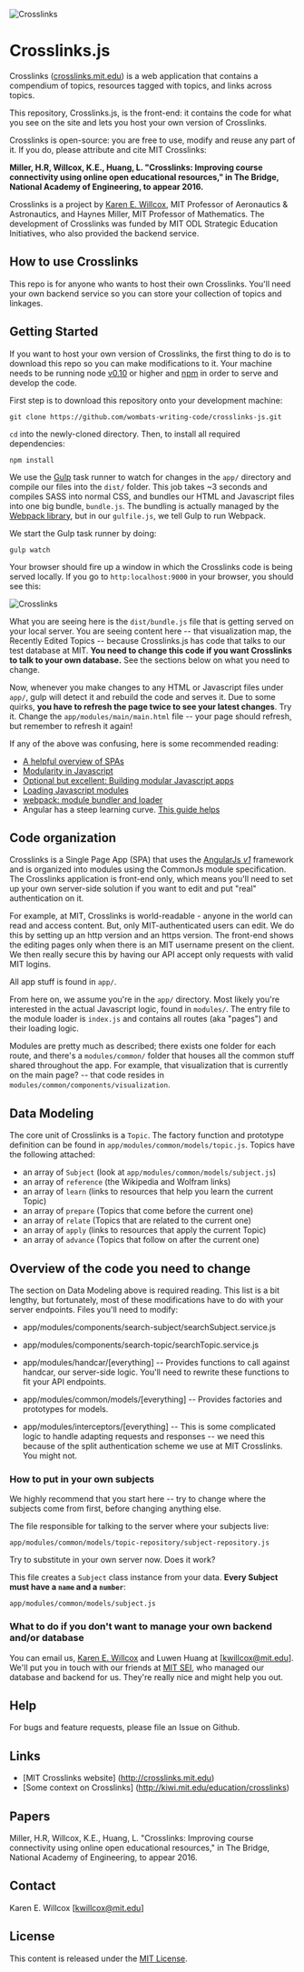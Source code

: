 

![Crosslinks](docs/crosslinks.png)

Crosslinks.js
===

Crosslinks ([crosslinks.mit.edu](http://crosslinks.mit.edu)) is a web application that contains a compendium of topics, resources tagged with topics, and links across topics.

This repository, Crosslinks.js, is the front-end: it contains the code for what you see on the site and lets you host your own version of Crosslinks.

Crosslinks is open-source: you are free to use, modify and reuse any part of it. If you do, please attribute and cite MIT Crosslinks:

**Miller, H.R, Willcox, K.E., Huang, L. "Crosslinks: Improving course connectivity using online open educational resources," in The Bridge, National Academy of Engineering, to appear 2016.**

Crosslinks is a project by [Karen E. Willcox](http://kiwi.mit.edu), MIT Professor of Aeronautics & Astronautics, and Haynes Miller, MIT Professor of Mathematics. The development of Crosslinks was funded by MIT ODL Strategic Education Initiatives, who also provided the backend service.

## How to use Crosslinks
This repo is for anyone who wants to host their own Crosslinks. You'll need your own backend service so you can store your collection of topics and linkages.

## Getting Started

If you want to host your own version of Crosslinks, the first thing to do is to download this repo so you can make modifications to it. Your machine needs to be running node [v0.10](https://nodejs.org/en/) or higher and [npm](https://npmjs.org/) in order to serve and develop the code.

First step is to download this repository onto your development machine:
```
git clone https://github.com/wombats-writing-code/crosslinks-js.git
```

`cd` into the newly-cloned directory. Then, to install all required dependencies:
```
npm install
```

We use the [Gulp](gulpjs.com) task runner to watch for changes in the `app/` directory and compile our files into the `dist/` folder. This job takes ~3 seconds and compiles SASS into normal CSS, and bundles our HTML and Javascript files into one big bundle, `bundle.js`. The bundling is actually managed by the [Webpack library](https://webpack.github.io/
), but in our `gulfile.js`, we tell Gulp to run Webpack.


We start the Gulp task runner by doing:
```
gulp watch
```

Your browser should fire up a window in which the Crosslinks code is being served locally. If you go to `http:localhost:9000` in your browser, you should see this:

![Crosslinks](docs/crosslinks-dev-start.png)

What you are seeing here is the `dist/bundle.js` file that is getting served on your local server. You are seeing content here -- that visualization map, the Recently Edited Topics -- because Crosslinks.js has code that talks to our test database at MIT. **You need to change this code if you want Crosslinks to talk to your own database.** See the sections below on what you need to change.

Now, whenever you make changes to any HTML or Javascript files under `app/`, gulp will detect it and rebuild the code and serves it. Due to some quirks, **you have to refresh the page twice to see your latest changes**. Try it. Change the `app/modules/main/main.html` file -- your page should refresh, but remember to refresh it again!

If any of the above was confusing, here is some recommended reading:

* [A helpful overview of SPAs](http://www.seguetech.com/blog/2013/04/18/what-is-single-page-application)
* [Modularity in Javascript](http://eloquentjavascript.net/10_modules.html)
* [Optional but excellent: Building modular Javascript apps](http://addyosmani.com/writing-modular-js/)
* [Loading Javascript modules](https://libraryinstitute.wordpress.com/2010/12/01/loading-javascript-modules/)
* [webpack: module bundler and loader](https://github.com/webpack/webpack)
* Angular has a steep learning curve. [This guide helps](https://thinkster.io/a-better-way-to-learn-angularjs/)

## Code organization

Crosslinks is a Single Page App (SPA) that uses the [AngularJs *v1*](https://angularjs.org/) framework and is organized into modules using the CommonJs module specification. The Crosslinks application is front-end only, which means you'll need to set up your own server-side solution if you want to edit and put "real" authentication on it.

For example, at MIT, Crosslinks is world-readable - anyone in the world can read and access content. But, only MIT-authenticated users can edit. We do this by setting up an http version and an https version. The front-end shows the editing pages only when there is an MIT username present on the client. We then really secure this by having our API accept only requests with valid MIT logins.

All app stuff is found in `app/`.

From here on, we assume you're in the `app/` directory. Most likely you're interested in the actual Javascript logic, found in `modules/`. The entry file to the module loader is `index.js` and contains all routes (aka "pages") and their loading logic.

Modules are pretty much as described; there exists one folder for each route, and there's a `modules/common/` folder that houses all the common stuff shared throughout the app. For example, that visualization that is currently on the main page? -- that code resides in `modules/common/components/visualization`.


## Data Modeling

The core unit of Crosslinks is a `Topic`. The factory function and prototype definition can be found in `app/modules/common/models/topic.js`. Topics have the following attached:
* an array of `Subject` (look at `app/modules/common/models/subject.js`)
* an array of `reference` (the Wikipedia and Wolfram links)
* an array of `learn`  (links to resources that help you learn the current Topic)
* an array of `prepare`  (Topics that come before the current one)
* an array of `relate`  (Topics that are related to the current one)
* an array of `apply`  (links to resources that apply the current Topic)
* an array of `advance`  (Topics that follow on after the current one)

## Overview of the code you need to change

The section on Data Modeling above is required reading. This list is a bit lengthy, but fortunately, most of these modifications have to do with your server endpoints. Files you'll need to modify:

* app/modules/components/search-subject/searchSubject.service.js
* app/modules/components/search-topic/searchTopic.service.js

* app/modules/handcar/[everything] -- Provides functions to call against handcar, our server-side logic. You'll need to rewrite these functions to fit your API endpoints.
* app/modules/common/models/[everything] -- Provides factories and prototypes for models.
* app/modules/interceptors/[everything] -- This is some complicated logic to handle adapting requests and responses -- we need this because of the split authentication scheme we use at MIT Crosslinks. You might not.

### How to put in your own subjects
We highly recommend that you start here -- try to change where the subjects come from first, before changing anything else.

The file responsible for talking to the server where your subjects live:
```
app/modules/common/models/topic-repository/subject-repository.js
```

Try to substitute in your own server now. Does it work?

This file creates a `Subject` class instance from your data. **Every Subject must have a `name` and a `number`**:
```
app/modules/common/models/subject.js
```

### What to do if you don't want to manage your own backend and/or database
You can email us, [Karen E. Willcox](http://kiwi.mit.edu) and Luwen Huang at [kwillcox@mit.edu].
We'll put you in touch with our friends at [MIT SEI](https://odl.mit.edu/about/our-team/Strategic-Education-Initiatives), who managed our database and backend for us. They're really nice and might help you out.

## Help
For bugs and feature requests, please file an Issue on Github.


## Links
* [MIT Crosslinks website] (http://crosslinks.mit.edu)
* [Some context on Crosslinks] (http://kiwi.mit.edu/education/crosslinks)

## Papers
Miller, H.R, Willcox, K.E., Huang, L. "Crosslinks: Improving course connectivity using online open educational resources," in The Bridge, National Academy of Engineering, to appear 2016.

## Contact
Karen E. Willcox [kwillcox@mit.edu]

## License
This content is released under the [MIT License](http://opensource.org/licenses/MIT).
